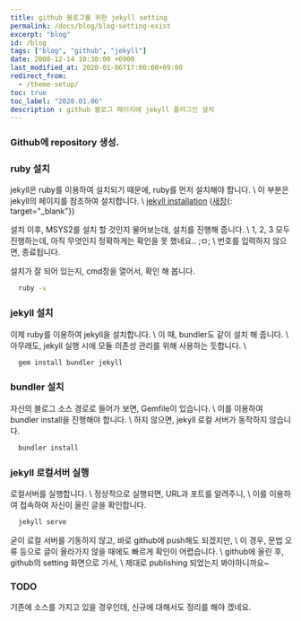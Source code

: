 ```yaml
---
title: github 블로그를 위한 jekyll setting
permalink: /docs/blog/blog-setting-exist
excerpt: "blog"
id: /blog
tags: ["blog", "github", "jekyll"]
date: 2008-12-14 10:30:00 +0900
last_modified_at: 2020-01-06T17:00:00+09:00
redirect_from:
  - /theme-setup/
toc: true
toc_label: "2020.01.06"
description : github 블로그 페이지에 jekyll 플러그인 설치
---
```


### Github에 repository 생성.


### ruby 설치
jekyll은 ruby를 이용하여 설치되기 때문에, ruby를 먼저 설치해야 합니다. \\
이 부분은 jekyll의 페이지를 참조하여 설치합니다. \\
[jekyll installation](https://jekyllrb-ko.github.io/docs/installation/) ([새창](https://jekyllrb-ko.github.io/docs/installation/){: target="_blank"})

설치 이후, MSYS2를 설치 할 것인지 물어보는데, 설치를 진행해 줍니다. \\
1, 2, 3 모두 진행하는데, 아직 무엇인지 정확하게는 확인을 못 했네요.. ;ㅁ; \\
번호를 입력하지 않으면, 종료됩니다. 

설치가 잘 되어 있는지, cmd창을 열어서, 확인 해 봅니다.
```bash
  ruby -v
```

### jekyll 설치
이제 ruby를 이용하여 jekyll을 설치합니다. \\
이 때, bundler도 같이 설치 해 줍니다. \\
아무래도, jekyll 실행 시에 모듈 의존성 관리를 위해 사용하는 듯합니다. \\

```bash
  gem install bundler jekyll
```

### bundler 설치
자신의 블로그 소스 경로로 들어가 보면, Gemfile이 있습니다. \\
이를 이용하여 bundler install을 진행해야 합니다. \\
하지 않으면, jekyll 로컬 서버가 동작하지 않습니다.

```bash
  bundler install
```

### jekyll 로컬서버 실행
로컬서버를 실행합니다. \\ 
정상적으로 실행되면, URL과 포트를 알려주니, \\
이를 이용하여 접속하여 자신이 올린 글을 확인합니다.

```bash
  jekyll serve
```

굳이 로컬 서버를 기동하지 않고, 바로 github에 push해도 되겠지만, \\
이 경우, 문법 오류 등으로 글이 올라가지 않을 때에도 빠르게 확인이 어렵습니다. \\
github에 올린 후, github의 setting 화면으로 가서, \\
제대로 publishing 되었는지 봐야하니까요~


### TODO
기존에 소스를 가지고 있을 경우인데, 신규에 대해서도 정리를 해야 겠네요.
